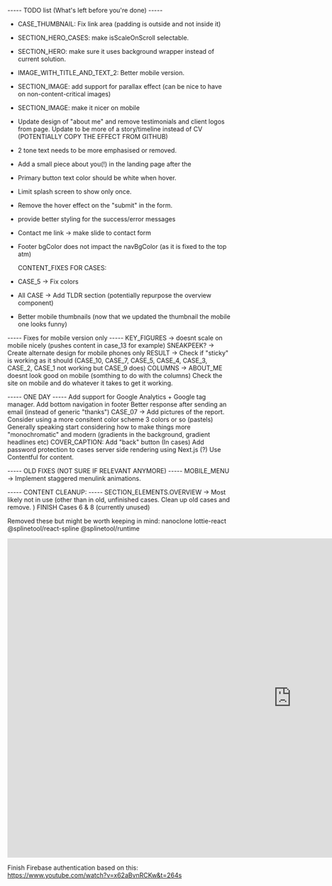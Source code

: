 ----- TODO list (What's left before you're done) -----

- CASE_THUMBNAIL: Fix link area (padding is outside and not inside it)
- SECTION_HERO_CASES: make isScaleOnScroll selectable.
- SECTION_HERO: make sure it uses background wrapper instead of current solution.
- IMAGE_WITH_TITLE_AND_TEXT_2: Better mobile version.
- SECTION_IMAGE: add support for parallax effect (can be nice to have on non-content-critical images)
- SECTION_IMAGE: make it nicer on mobile
- Update design of "about me" and remove testimonials and client logos from page. Update to be more of a story/timeline instead of CV (POTENTIALLY COPY THE EFFECT FROM GITHUB)
- 2 tone text needs to be more emphasised or removed.
- Add a small piece about you(!) in the landing page after the
- Primary button text color should be white when hover.
- Limit splash screen to show only once.
- Remove the hover effect on the "submit" in the form.
- provide better styling for the success/error messages
- Contact me link -> make slide to contact form
- Footer bgColor does not impact the navBgColor (as it is fixed to the top atm)

  CONTENT_FIXES FOR CASES:

- CASE_5 -> Fix colors
- All CASE -> Add TLDR section (potentially repurpose the overview component)
- Better mobile thumbnails (now that we updated the thumbnail the mobile one looks funny)

----- Fixes for mobile version only -----
KEY_FIGURES -> doesnt scale on mobile nicely (pushes content in case_13 for example)
SNEAKPEEK? -> Create alternate design for mobile phones only
RESULT -> Check if "sticky" is working as it should (CASE_10, CASE_7, CASE_5, CASE_4, CASE_3, CASE_2, CASE_1 not working but CASE_9 does)
COLUMNS -> ABOUT_ME doesnt look good on mobile (somthing to do with the columns)
Check the site on mobile and do whatever it takes to get it working.

----- ONE DAY -----
Add support for Google Analytics + Google tag manager.
Add bottom navigation in footer
Better response after sending an email (instead of generic "thanks")
CASE_07 -> Add pictures of the report.
Consider using a more consitent color scheme 3 colors or so (pastels)
Generally speaking start considering how to make things more "monochromatic" and modern (gradients in the background, gradient headlines etc)
COVER_CAPTION: Add "back" button (In cases)
Add password protection to cases
server side rendering using Next.js (?)
Use Contentful for content.

----- OLD FIXES (NOT SURE IF RELEVANT ANYMORE) -----
MOBILE_MENU -> Implement staggered menulink animations.

----- CONTENT CLEANUP: -----
SECTION_ELEMENTS.OVERVIEW -> Most likely not in use (other than in old, unfinished cases. Clean up old cases and remove. )
FINISH Cases 6 & 8 (currently unused)

Removed these but might be worth keeping in mind:
nanoclone
lottie-react
@splinetool/react-spline
@splinetool/runtime

<iframe width="1280" height="720" src="https://www.youtube.com/embed/UFk14H74w6E" title="WEBINAR: Samuel Bergstrom - Sentiment for better design decisions" frameborder="0" allow="accelerometer; autoplay; clipboard-write; encrypted-media; gyroscope; picture-in-picture; web-share" allowfullscreen></iframe>

Finish Firebase authentication based on this:
https://www.youtube.com/watch?v=x62aBvnRCKw&t=264s
